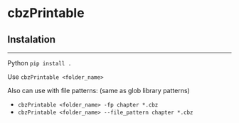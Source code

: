 # cbzPrintable

## Instalation

---

Python `pip install .`


Use `cbzPrintable <folder_name>`

Also can use with file patterns: (same as glob library patterns)
- `cbzPrintable <folder_name> -fp chapter *.cbz`
- `cbzPrintable <folder_name> --file_pattern chapter *.cbz` 
